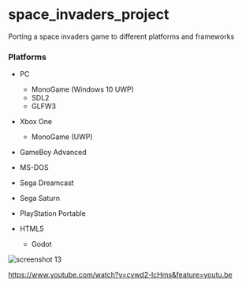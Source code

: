 # space_invaders_project
Porting a space invaders game to different platforms and frameworks

### Platforms
- PC
  - MonoGame (Windows 10 UWP)
  - SDL2
  - GLFW3

- Xbox One
  - MonoGame (UWP)

- GameBoy Advanced
- MS-DOS
- Sega Dreamcast
- Sega Saturn
- PlayStation Portable

- HTML5
  - Godot

![screenshot 13](https://cloud.githubusercontent.com/assets/1466920/20637134/2a66e3ae-b37d-11e6-9181-ae7c45695b75.png)

https://www.youtube.com/watch?v=cywd2-lcHms&feature=youtu.be



